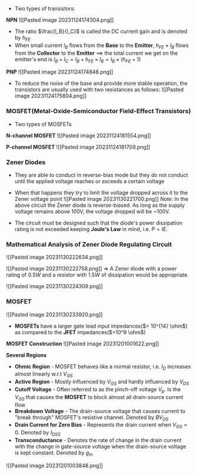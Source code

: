 - Two types of transistors:

**NPN**
![[Pasted image 20231124174304.png]]
- The ratio $\frac{I_B}{I_C}$ is called the DC current gain and is denoted by $h_{FE}$
- When small current $I_B$ flows from the **Base** to the **Emitter**, $h_{FE} \times I_B$ flows from the **Collector** to the **Emitter** $\implies$ the total current we get on the emitter's end is $I_B + I_C = I_B + h_{FE} \times I_B = I_B \times (h_{FE} + 1)$

**PNP**
![[Pasted image 20231124174848.png]]


- To reduce the noise of the base and provide more stable operation, the transistors are usually used with two resistances as follows:
![[Pasted image 20231124175804.png]]


### MOSFET(Metal-Oxide-Semiconductor Field-Effect Transistors)

- Two types of MOSFETs

**N-channel MOSFET**
![[Pasted image 20231124181554.png]]

**P-channel MOSFET**
![[Pasted image 20231124181709.png]]



### Zener Diodes

- They are able to conduct in reverse-bias mode but they do not conduct until the applied voltage reaches or exceeds a certain voltage
- When that happens they try to limit the voltage dropped across it to the Zener voltage point
![[Pasted image 20231130221700.png]]
*Note*: In the above circuit the Zener diode is reverse-biased. As long as the supply voltage remains above 100V, the voltage dropped will be ~100V.

- The circuit must be designed such that the diode's power dissipation rating is not exceeded keeping **Joule's Law** in mind, i.e. $P=IE$.

### Mathematical Analysis of Zener Diode Regulating Circuit

![[Pasted image 20231130222634.png]]

![[Pasted image 20231130222758.png]]
=> A Zener diode with a power rating of $0.5W$ and a resistor with $1.5W$ of dissipation would be appropriate. 

![[Pasted image 20231130224309.png]]




### MOSFET
![[Pasted image 20231130233920.png]]

- **MOSFETs** have a larger gate lead input impedances($> 10^{14} \ohm$) as compared to the **JFET** impedances($>10^9 \ohm$) 

**MOSFET Construction**
![[Pasted image 20231201001622.png]]


**Several Regions**

- **Ohmic Region** - MOSFET behaves like a normal resistor, i.e. $I_D$ increases almost linearly w.r.t $V_{GS}$
- **Active Region** - Mostly influenced by $V_{GS}$ and hardly influenced by $V_{DS}$
- **Cutoff Voltage** - Often referred to as the pinch-off voltage $V_p$. Is the $V_{GS}$ that  causes the **MOSFET** to block almost all drain-source current flow
- **Breakdown Voltage** - The drain-source voltage that causes current to "break through" MOSFET's resistive channel. Denoted by $BV_{DS}$
- **Drain Current for Zero Bias** - Represents the drain current when $V_{GS} = 0$. Denoted by $I_{DSS}$
- **Transconductance** - Denotes the rate of change in the drain current with the change in gate-source voltage when the drain-source voltage is kept constant. Denoted by $g_m$

![[Pasted image 20231201003848.png]]
